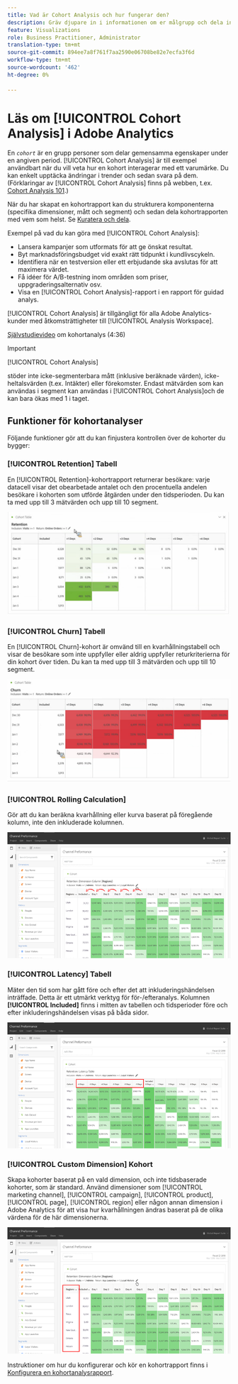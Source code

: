 ```yaml
---
title: Vad är Cohort Analysis och hur fungerar den?
description: Gräv djupare in i informationen om er målgrupp och dela in i relaterade grupper med Cohort Analysis. Läs om kohortanalyser i Analysis Workspace.
feature: Visualizations
role: Business Practitioner, Administrator
translation-type: tm+mt
source-git-commit: 894ee7a8f761f7aa2590e06708be82e7ecfa3f6d
workflow-type: tm+mt
source-wordcount: '462'
ht-degree: 0%

---
```



# Läs om [!UICONTROL Cohort Analysis] i Adobe Analytics

En *`cohort`* är en grupp personer som delar gemensamma egenskaper under en angiven period. [!UICONTROL Cohort Analysis] är till exempel användbart när du vill veta hur en kohort interagerar med ett varumärke. Du kan enkelt upptäcka ändringar i trender och sedan svara på dem. (Förklaringar av [!UICONTROL Cohort Analysis] finns på webben, t.ex. [Cohort Analysis 101](https://en.wikipedia.org/wiki/Cohort_analysis).)

När du har skapat en kohortrapport kan du strukturera komponenterna (specifika dimensioner, mått och segment) och sedan dela kohortrapporten med vem som helst. Se [Kuratera och dela](/help/analyze/analysis-workspace/curate-share/curate.md).

Exempel på vad du kan göra med [!UICONTROL Cohort Analysis]:

* Lansera kampanjer som utformats för att ge önskat resultat.
* Byt marknadsföringsbudget vid exakt rätt tidpunkt i kundlivscykeln.
* Identifiera när en testversion eller ett erbjudande ska avslutas för att maximera värdet.
* Få idéer för A/B-testning inom områden som priser, uppgraderingsalternativ osv.
* Visa en [!UICONTROL Cohort Analysis]-rapport i en rapport för guidad analys.

[!UICONTROL Cohort Analysis] är tillgängligt för alla Adobe Analytics-kunder med åtkomsträttigheter till  [!UICONTROL Analysis Workspace].

[Självstudievideo](https://docs.adobe.com/content/help/en/analytics-learn/tutorials/analysis-workspace/cohort-analysis/cohort-analysis-workspace.html)  om kohortanalys (4:36)

>[!IMPORTANT]
>
>[!UICONTROL Cohort Analysis]
>
>stöder inte icke-segmenterbara mått (inklusive beräknade värden), icke-heltalsvärden (t.ex. Intäkter) eller förekomster. Endast mätvärden som kan användas i segment kan användas i
>[!UICONTROL Cohort Analysis]och de kan bara ökas med 1 i taget.

## Funktioner för kohortanalyser

Följande funktioner gör att du kan finjustera kontrollen över de kohorter du bygger:

### [!UICONTROL Retention] Tabell

En [!UICONTROL Retention]-kohortrapport returnerar besökare: varje datacell visar det obearbetade antalet och den procentuella andelen besökare i kohorten som utförde åtgärden under den tidsperioden. Du kan ta med upp till 3 mätvärden och upp till 10 segment.

![](assets/retention-report.png)

### [!UICONTROL Churn] Tabell

En [!UICONTROL Churn]-kohort är omvänd till en kvarhållningstabell och visar de besökare som inte uppfyller eller aldrig uppfyller returkriterierna för din kohort över tiden. Du kan ta med upp till 3 mätvärden och upp till 10 segment.

![](assets/churn-report.png)

### [!UICONTROL Rolling Calculation]

Gör att du kan beräkna kvarhållning eller kurva baserat på föregående kolumn, inte den inkluderade kolumnen.

![](assets/cohort-rolling-calculation.png)

### [!UICONTROL Latency] Tabell

Mäter den tid som har gått före och efter det att inkluderingshändelsen inträffade. Detta är ett utmärkt verktyg för för-/efteranalys. Kolumnen **[!UICONTROL Included]** finns i mitten av tabellen och tidsperioder före och efter inkluderingshändelsen visas på båda sidor.

![](assets/cohort-latency.png)

### [!UICONTROL Custom Dimension] Kohort

Skapa kohorter baserat på en vald dimension, och inte tidsbaserade kohorter, som är standard. Använd dimensioner som [!UICONTROL marketing channel], [!UICONTROL campaign], [!UICONTROL product], [!UICONTROL page], [!UICONTROL region] eller någon annan dimension i Adobe Analytics för att visa hur kvarhållningen ändras baserat på de olika värdena för de här dimensionerna.

![](assets/cohort-customizable-cohort-row.png)

Instruktioner om hur du konfigurerar och kör en kohortrapport finns i [Konfigurera en kohortanalysrapport](/help/analyze/analysis-workspace/visualizations/cohort-table/t-cohort.md).

